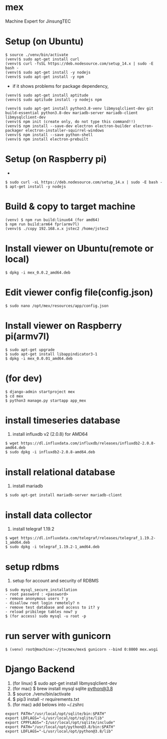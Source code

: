 # mex
Machine Expert for JinsungTEC

# Setup (on Ubuntu)
```
$ source ./venv/bin/activate
(venv)$ sudo apt-get install curl
(venv)$ curl -fsSL https://deb.nodesource.com/setup_14.x | sudo -E bash -
(venv)$ sudo apt-get install -y nodejs 
(venv)$ sudo apt-get install -y npm
```
* if it shows problems for package dependency,
```
(venv)$ sudo apt-get install aptitude
(venv)$ sudo aptitude install -y nodejs npm
```
```
(venv)$ sudo apt-get install python3.8-venv libmysqlclient-dev git build-essential python3.8-dev mariadb-server mariadb-client libmysqlclient-dev
(venv)$ npm init (create only, do not type this command!!)
(venv)$ npm install --save-dev electron electron-builder electron-packager electron-installer-squirrel-windows
(venv)$ npm install --save python-shell
(venv)$ npm install electron-prebuilt
```

# Setup (on Raspberry pi)
* 
```
$ sudo curl -sL https://deb.nodesource.com/setup_14.x | sudo -E bash -
$ apt-get install -y nodejs
```

# Build & copy to target machine
```
(venv) $ npm run build:linux64 (for amd64)
$ npm run build:arm64 fpr(armv7l)
(venv)$ ./copy 192.168.x.x jstec2 /home/jstec2
```

# Install viewer on Ubuntu(remote or local)
```
$ dpkg -i mex_0.0.2_amd64.deb
```


# Edit viewer config file(config.json)
```
$ sudo nano /opt/mex/resources/app/config.json
```

# Install viewer on Raspberry pi(armv7l)
```
$ sudo apt-get upgrade
$ sudo apt-get install libappindicator3-1
$ dpkg -i mex_0.0.01_amd64.deb
```

# (for dev)
```
$ django-admin startproject mex
$ cd mex
$ python3 manage.py startapp app_mex
```





# install timeseries database
1. install influxdb v2 (2.0.8) for AMD64
```
$ wget https://dl.influxdata.com/influxdb/releases/influxdb2-2.0.8-amd64.deb
$ sudo dpkg -i influxdb2-2.0.8-amd64.deb
```

# install relational database
1. install mariadb
```
$ sudo apt-get install mariadb-server mariadb-client
```

# install data collector
1. install telegraf 1.19.2
```
$ wget https://dl.influxdata.com/telegraf/releases/telegraf_1.19.2-1_amd64.deb
$ sudo dpkg -i telegraf_1.19.2-1_amd64.deb
```

# setup rdbms
1. setup for account and security of RDBMS
```
$ sudo mysql_secure_installation
- root password : <password>
- remove anonymous users ? y
- disallow root login remotely? n
- remove test database and access to it? y
- reload pribilege tables now? y
$ (for access) sudo mysql -u root -p
```

# run server with gunicorn
```
$ (venv) root@machine:~/jtecmex/mex$ gunicorn --bind 0:8000 mex.wsgi
```

# Django Backend
1. (for linux) $ sudo apt-get install libmysqlclient-dev
1. (for mac) $ brew install mysql sqlite python@3.8
2. $ source ./venv/bin/activate
3. $ pip3 install -r requirements.txt
4. (for mac) add belows into ~/.zshrc
```
export PATH="/usr/local/opt/sqlite/bin:$PATH"
export LDFLAGS="-L/usr/local/opt/sqlite/lib"
export CPPFLAGS="-I/usr/local/opt/sqlite/include"
export PATH="/usr/local/opt/python@3.8/bin:$PATH"
export LDFLAGS="-L/usr/local/opt/python@3.8/lib"
```